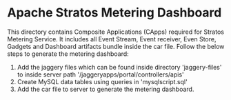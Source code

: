 # Apache Stratos Metering Dashboard

This directory contains Composite Applications (CApps) required for Stratos Metering Service. It includes all Event Stream, Event receiver, Even Store, Gadgets and Dashboard artifacts bundle inside the car file.
Follow the below steps to generate the metering dashboard:
1. Add the jaggery files which can be found inside directory 'jaggery-files' to inside server path '/jaggeryapps/portal/controllers/apis'
2. Create MySQL data tables using queries in 'mysqlscript.sql'
3. Add the car file to server to generate the metering dashboard.
